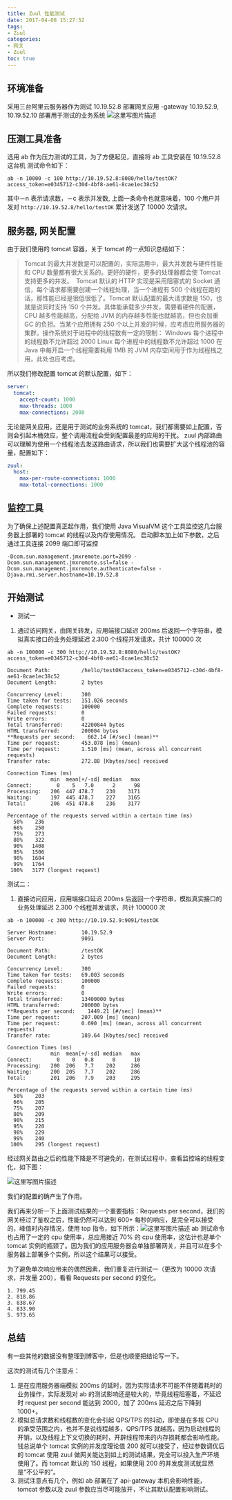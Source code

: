```yaml
---
title: Zuul 性能测试
date: 2017-04-08 15:27:52
tags: 
- Zuul
categories: 
- 网关
- Zuul
toc: true
---
```


环境准备
----
采用三台阿里云服务器作为测试
10.19.52.8 部署网关应用 -gateway
10.19.52.9, 10.19.52.10 部署用于测试的业务系统
![这里写图片描述](http://img.blog.csdn.net/20170408122814192?watermark/2/text/aHR0cDovL2Jsb2cuY3Nkbi5uZXQvdTAxMzgxNTU0Ng==/font/5a6L5L2T/fontsize/400/fill/I0JBQkFCMA==/dissolve/70/gravity/SouthEast)

压测工具准备
------
选用 ab 作为压力测试的工具，为了方便起见，直接将 ab 工具安装在 10.19.52.8 这台机
测试命令如下：
```shell
ab -n 10000 -c 100 http://10.19.52.8:8080/hello/testOK?access_token=e0345712-c30d-4bf8-ae61-8cae1ec38c52
```
其中－n 表示请求数，－c 表示并发数, 上面一条命令也就意味着，100 个用户并发对 `http://10.19.52.8/hello/testOK` 累计发送了 10000 次请求。

服务器, 网关配置
--------
由于我们使用的 tomcat 容器，关于 tomcat 的一点知识总结如下：

<!-- more -->

> Tomcat 的最大并发数是可以配置的，实际运用中，最大并发数与硬件性能和 CPU 数量都有很大关系的。更好的硬件，更多的处理器都会使 Tomcat 支持更多的并发。
> ​	
> Tomcat 默认的 HTTP 实现是采用阻塞式的 Socket 通信，每个请求都需要创建一个线程处理，当一个进程有 500 个线程在跑的话，那性能已经是很低很低了。Tomcat 默认配置的最大请求数是 150，也就是说同时支持 150 个并发。具体能承载多少并发，需要看硬件的配置，CPU 越多性能越高，分配给 JVM 的内存越多性能也就越高，但也会加重 GC 的负担。当某个应用拥有 250 个以上并发的时候，应考虑应用服务器的集群。操作系统对于进程中的线程数有一定的限制：
>  Windows 每个进程中的线程数不允许超过 2000
> Linux 每个进程中的线程数不允许超过 1000
> 在 Java 中每开启一个线程需要耗用 1MB 的 JVM 内存空间用于作为线程栈之用，此处也应考虑。

 

所以我们修改配置 tomcat 的默认配置，如下：
```yaml
server:
  tomcat:
    accept-count: 1000 
    max-threads: 1000
    max-connections: 2000
```
无论是网关应用，还是用于测试的业务系统的 tomcat，我们都需要如上配置，否则会引起木桶效应，整个调用流程会受到配置最差的应用的干扰。
zuul 内部路由可以理解为使用一个线程池去发送路由请求，所以我们也需要扩大这个线程池的容量，配置如下：
```yaml
zuul:
  host:
    max-per-route-connections: 1000
    max-total-connections: 1000
```

监控工具
----

为了确保上述配置真正起作用，我们使用 Java VisualVM 这个工具监控这几台服务器上部署的 tomcat 的线程以及内存使用情况。
启动脚本加上如下参数，之后通过工具连接 2099 端口即可监控
```shell
-Dcom.sun.management.jmxremote.port=2099 -Dcom.sun.management.jmxremote.ssl=false -Dcom.sun.management.jmxremote.authenticate=false -Djava.rmi.server.hostname=10.19.52.8
```

开始测试
----

 - 测试一
  1. 通过访问网关，由网关转发，应用端接口延迟 200ms 后返回一个字符串，模拟真实接口的业务处理延迟
    2.300 个线程并发请求，共计 100000 次
```shell
ab -n 100000 -c 300 http://10.19.52.8:8080/hello/testOK?access_token=e0345712-c30d-4bf8-ae61-8cae1ec38c52
```

```
Document Path:          /hello/testOK?access_token=e0345712-c30d-4bf8-ae61-8cae1ec38c52
Document Length:        2 bytes

Concurrency Level:      300
Time taken for tests:   151.026 seconds
Complete requests:      100000
Failed requests:        0
Write errors:           0
Total transferred:      42200844 bytes
HTML transferred:       200004 bytes
**Requests per second:    662.14 [#/sec] (mean)**
Time per request:       453.078 [ms] (mean)
Time per request:       1.510 [ms] (mean, across all concurrent requests)
Transfer rate:          272.88 [Kbytes/sec] received

Connection Times (ms)
              min  mean[+/-sd] median   max
Connect:        0    5   7.0      2      98
Processing:   206  447 478.7    230    3171
Waiting:      197  445 478.7    227    3165
Total:        206  451 478.8    236    3177

Percentage of the requests served within a certain time (ms)
  50%    236
  66%    250
  75%    273
  80%    322
  90%   1408
  95%   1506
  98%   1684
  99%   1764
 100%   3177 (longest request)

```
测试二：
1. 直接访问应用，应用端接口延迟 200ms 后返回一个字符串，模拟真实接口的业务处理延迟
2.300 个线程并发请求，共计 100000 次

```
ab -n 100000 -c 300 http://10.19.52.9:9091/testOK
```

```
Server Hostname:        10.19.52.9
Server Port:            9091

Document Path:          /testOK
Document Length:        2 bytes

Concurrency Level:      300
Time taken for tests:   69.003 seconds
Complete requests:      100000
Failed requests:        0
Write errors:           0
Total transferred:      13400000 bytes
HTML transferred:       200000 bytes
**Requests per second:    1449.21 [#/sec] (mean)**
Time per request:       207.009 [ms] (mean)
Time per request:       0.690 [ms] (mean, across all concurrent requests)
Transfer rate:          189.64 [Kbytes/sec] received

Connection Times (ms)
              min  mean[+/-sd] median   max
Connect:        0    0   0.8      0      10
Processing:   200  206   7.7    202     286
Waiting:      200  205   7.7    202     286
Total:        201  206   7.9    203     295

Percentage of the requests served within a certain time (ms)
  50%    203
  66%    205
  75%    207
  80%    209
  90%    215
  95%    220
  98%    229
  99%    240
 100%    295 (longest request)
```
经过网关路由之后的性能下降是不可避免的，在测试过程中，查看监控端的线程变化，如下图：

![这里写图片描述](http://img.blog.csdn.net/20170408145703703?watermark/2/text/aHR0cDovL2Jsb2cuY3Nkbi5uZXQvdTAxMzgxNTU0Ng==/font/5a6L5L2T/fontsize/400/fill/I0JBQkFCMA==/dissolve/70/gravity/SouthEast)

我们的配置的确产生了作用。

我们再来分析一下上面测试结果的一个重要指标：Requests per second，我们的网关经过了鉴权之后，性能仍然可以达到 600+ 每秒的响应，是完全可以接受的，峰值时内存情况，使用 top 指令，如下所示：![这里写图片描述](http://img.blog.csdn.net/20170408150216769?watermark/2/text/aHR0cDovL2Jsb2cuY3Nkbi5uZXQvdTAxMzgxNTU0Ng==/font/5a6L5L2T/fontsize/400/fill/I0JBQkFCMA==/dissolve/70/gravity/SouthEast)
ab 测试命令也占用了一定的 cpu 使用率，总应用接近 70% 的 cpu 使用率，这估计也是单个 tomcat 实例的瓶颈了。因为我们的应用服务器会单独部署网关，并且可以在多个服务器上部署多个实例，所以这个结果可以接受。

为了避免单次响应带来的偶然因素，我们重复进行测试一（更改为 10000 次请求，并发量 200），看看 Requests per second 的变化。

```
1. 799.45
2. 818.86
3. 838.67
4. 833.90
5. 973.65
```

总结
--
有一些其他的数据没有整理到博客中，但是也顺便把结论写一下。

这次的测试有几个注意点：

  1. 是在应用服务器端模拟 200ms 的延时，因为实际请求不可能不伴随着耗时的业务操作，实际发现对 ab 的测试影响还是较大的，毕竟线程阻塞着，不延迟时 request per second 能达到 2000，加了 200ms 延迟之后下降到 1000+。
  2. 模拟总请求数和线程数的变化会引起 QPS/TPS 的抖动，即使是在多核 CPU 的承受范围之内，也并不是说线程越多，QPS/TPS 就越高，因为启动线程的开销，以及线程上下文切换的耗时，开辟线程带来的内存损耗都会影响性能。钱总说单个 tomcat 实例的并发度理论值 200 就可以接受了，经过参数调优后的 tomcat 使用 zuul 做网关能达到如上的测试结果，完全可以投入生产环境使用了。而 tomcat 默认的 150 线程，如果使用 200 的并发度测试就显然是“不公平的”。
  3. 测试注意点有几个，例如 ab 部署在了 api-gateway 本机会影响性能，tomcat 参数以及 zuul 参数应当尽可能放开，不让其默认配置影响测试。




